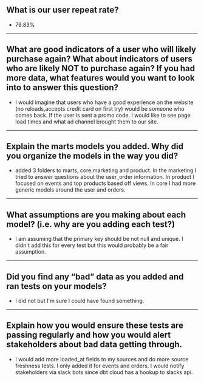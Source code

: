 ## What is our user repeat rate?
- 79.83%
----

## What are good indicators of a user who will likely purchase again? What about indicators of users who are likely NOT to purchase again? If you had more data, what features would you want to look into to answer this question?

- I would imagine that users who have a good experience on the website (no reloads,accepts credit card on first try) would be someone who comes back. If the user is sent a promo code. I would like to see page load times and what ad channel brought them to our site.
---
## Explain the marts models you added. Why did you organize the models in the way you did?

-  added 3 folders to marts, core,marketing and product. In the marketing I tried to answer questions about the user_order information. In product I focused on events and top products based off views. In core I had more generic models around the user and orders.
---
## What assumptions are you making about each model? (i.e. why are you adding each test?)
- I am assuming that the primary key should be not null and unique. I didn't add this for every test but this would probably be a fair assumption.
---
## Did you find any “bad” data as you added and ran tests on your models?
- I did not but I'm sure I could have found something. 
---
## Explain how you would ensure these tests are passing regularly and how you would alert stakeholders about bad data getting through.
- I would add more loaded_at fields to my sources and do more source freshness tests. I only added it for events and orders. I would notify stakeholders via slack bots since dbt cloud has a hookup to slacks api.